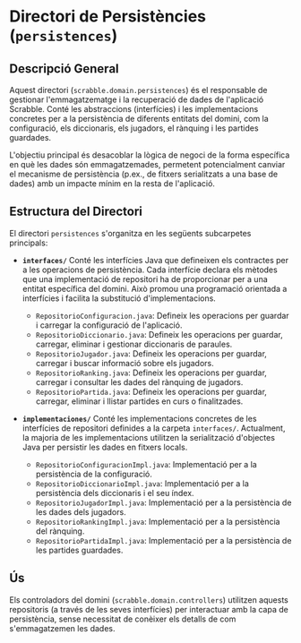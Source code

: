 # Directori de Persistències (`persistences`)

## Descripció General

Aquest directori (`scrabble.domain.persistences`) és el responsable de gestionar l'emmagatzematge i la recuperació de dades de l'aplicació Scrabble. Conté les abstraccions (interfícies) i les implementacions concretes per a la persistència de diferents entitats del domini, com la configuració, els diccionaris, els jugadors, el rànquing i les partides guardades.

L'objectiu principal és desacoblar la lògica de negoci de la forma específica en què les dades són emmagatzemades, permetent potencialment canviar el mecanisme de persistència (p.ex., de fitxers serialitzats a una base de dades) amb un impacte mínim en la resta de l'aplicació.

## Estructura del Directori

El directori `persistences` s'organitza en les següents subcarpetes principals:

-   **`interfaces/`**
    Conté les interfícies Java que defineixen els contractes per a les operacions de persistència. Cada interfície declara els mètodes que una implementació de repositori ha de proporcionar per a una entitat específica del domini. Això promou una programació orientada a interfícies i facilita la substitució d'implementacions.
    -   `RepositorioConfiguracion.java`: Defineix les operacions per guardar i carregar la configuració de l'aplicació.
    -   `RepositorioDiccionario.java`: Defineix les operacions per guardar, carregar, eliminar i gestionar diccionaris de paraules.
    -   `RepositorioJugador.java`: Defineix les operacions per guardar, carregar i buscar informació sobre els jugadors.
    -   `RepositorioRanking.java`: Defineix les operacions per guardar, carregar i consultar les dades del rànquing de jugadors.
    -   `RepositorioPartida.java`: Defineix les operacions per guardar, carregar, eliminar i llistar partides en curs o finalitzades.

-   **`implementaciones/`**
    Conté les implementacions concretes de les interfícies de repositori definides a la carpeta `interfaces/`. Actualment, la majoria de les implementacions utilitzen la serialització d'objectes Java per persistir les dades en fitxers locals.
    -   `RepositorioConfiguracionImpl.java`: Implementació per a la persistència de la configuració.
    -   `RepositorioDiccionarioImpl.java`: Implementació per a la persistència dels diccionaris i el seu índex.
    -   `RepositorioJugadorImpl.java`: Implementació per a la persistència de les dades dels jugadors.
    -   `RepositorioRankingImpl.java`: Implementació per a la persistència del rànquing.
    -   `RepositorioPartidaImpl.java`: Implementació per a la persistència de les partides guardades.

## Ús

Els controladors del domini (`scrabble.domain.controllers`) utilitzen aquests repositoris (a través de les seves interfícies) per interactuar amb la capa de persistència, sense necessitat de conèixer els detalls de com s'emmagatzemen les dades. 